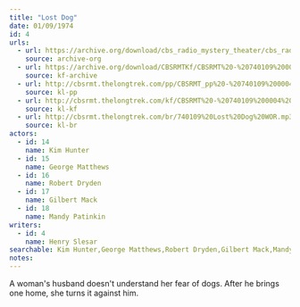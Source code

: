 ```yaml
---
title: "Lost Dog"
date: 01/09/1974
id: 4
urls: 
  - url: https://archive.org/download/cbs_radio_mystery_theater/cbs_radio_mystery_theater-0001-0050.zip/cbs_radio_mystery_theater-0001-0050%2Fcbsrmt_0004_lost_dog.mp3
    source: archive-org
  - url: https://archive.org/download/CBSRMTKf/CBSRMT%20-%20740109%200004%20Lost%20Dog_kf.mp3
    source: kf-archive
  - url: http://cbsrmt.thelongtrek.com/pp/CBSRMT_pp%20-%20740109%200004%20Lost%20Dog.mp3
    source: kl-pp
  - url: http://cbsrmt.thelongtrek.com/kf/CBSRMT%20-%20740109%200004%20Lost%20Dog_kf.mp3
    source: kl-kf
  - url: http://cbsrmt.thelongtrek.com/br/740109%20Lost%20Dog%20WOR.mp3
    source: kl-br
actors:  
  - id: 14
    name: Kim Hunter  
  - id: 15
    name: George Matthews  
  - id: 16
    name: Robert Dryden  
  - id: 17
    name: Gilbert Mack  
  - id: 18
    name: Mandy Patinkin
writers:  
  - id: 4
    name: Henry Slesar
searchable: Kim Hunter,George Matthews,Robert Dryden,Gilbert Mack,Mandy Patinkin Henry Slesar
notes:  
---
```

A woman's husband doesn't understand her fear of dogs. After he brings one home, she turns it against him.